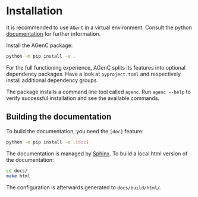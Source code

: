 # Installation

It is recommended to use `AGenC` in a virtual environment.
Consult the python [documentation](https://docs.python.org/3/library/venv.html) for further information.

Install the AGenC package:

```bash
python -m pip install -e .
```

For the full functioning experience, AGenC splits its features into optional dependency packages.
Have a look at `pyproject.toml` and respectively install additional dependency groups.

The package installs a command line tool called `agenc`.
Run `agenc --help` to verify successful installation and see the available commands.

## Building the documentation

To build the documentation, you need the `[doc]` feature:

```bash
python -m pip install -e .[doc]
```

The documentation is managed by [Sphinx](https://www.sphinx-doc.org/en/master/).
To build a local html version of the documentation:

```bash
cd docs/
make html
```

The configuration is afterwards generated to `docs/build/html/`.
